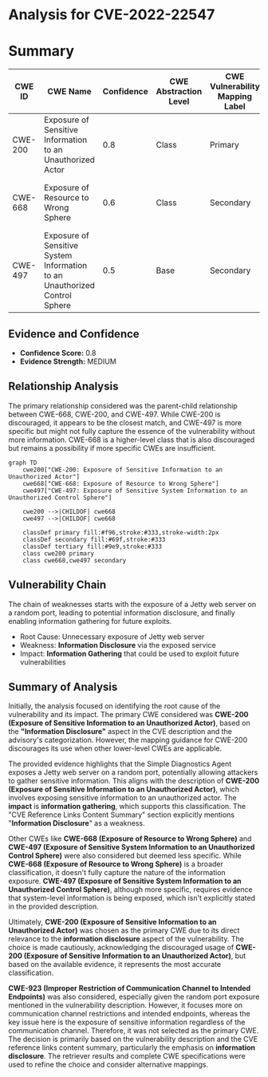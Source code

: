 # Analysis for CVE-2022-22547

# Summary
| CWE ID | CWE Name | Confidence | CWE Abstraction Level | CWE Vulnerability Mapping Label | CWE-Vulnerability Mapping Notes |
|---|---|---|---|---|---|
| CWE-200 | Exposure of Sensitive Information to an Unauthorized Actor | 0.8 | Class | Primary | Discouraged, but selected as the best fit given the available evidence. |
| CWE-668 | Exposure of Resource to Wrong Sphere | 0.6 | Class | Secondary | Discouraged but considered as a broader classification. |
| CWE-497 | Exposure of Sensitive System Information to an Unauthorized Control Sphere | 0.5 | Base | Secondary | Allowed, considered due to the system-level information exposure. |

## Evidence and Confidence

*   **Confidence Score:** 0.8
*   **Evidence Strength:** MEDIUM

## Relationship Analysis
The primary relationship considered was the parent-child relationship between CWE-668, CWE-200, and CWE-497. While CWE-200 is discouraged, it appears to be the closest match, and CWE-497 is more specific but might not fully capture the essence of the vulnerability without more information. CWE-668 is a higher-level class that is also discouraged but remains a possibility if more specific CWEs are insufficient.

```mermaid
graph TD
    cwe200["CWE-200: Exposure of Sensitive Information to an Unauthorized Actor"]
    cwe668["CWE-668: Exposure of Resource to Wrong Sphere"]
    cwe497["CWE-497: Exposure of Sensitive System Information to an Unauthorized Control Sphere"]
    
    cwe200 -->|CHILDOF| cwe668
    cwe497 -->|CHILDOF| cwe668
    
    classDef primary fill:#f96,stroke:#333,stroke-width:2px
    classDef secondary fill:#69f,stroke:#333
    classDef tertiary fill:#9e9,stroke:#333
    class cwe200 primary
    class cwe668,cwe497 secondary
```

## Vulnerability Chain
The chain of weaknesses starts with the exposure of a Jetty web server on a random port, leading to potential information disclosure, and finally enabling information gathering for future exploits.
  - Root Cause: Unnecessary exposure of Jetty web server
  - Weakness: **Information Disclosure** via the exposed service
  - Impact: **Information Gathering** that could be used to exploit future vulnerabilities

## Summary of Analysis
Initially, the analysis focused on identifying the root cause of the vulnerability and its impact. The primary CWE considered was **CWE-200 (Exposure of Sensitive Information to an Unauthorized Actor)**, based on the **"Information Disclosure"** aspect in the CVE description and the advisory's categorization. However, the mapping guidance for CWE-200 discourages its use when other lower-level CWEs are applicable.

The provided evidence highlights that the Simple Diagnostics Agent exposes a Jetty web server on a random port, potentially allowing attackers to gather sensitive information. This aligns with the description of **CWE-200 (Exposure of Sensitive Information to an Unauthorized Actor)**, which involves exposing sensitive information to an unauthorized actor. The **impact** is **information gathering**, which supports this classification. The "CVE Reference Links Content Summary" section explicitly mentions "**Information Disclosure**" as a weakness.

Other CWEs like **CWE-668 (Exposure of Resource to Wrong Sphere)** and **CWE-497 (Exposure of Sensitive System Information to an Unauthorized Control Sphere)** were also considered but deemed less specific. While **CWE-668 (Exposure of Resource to Wrong Sphere)** is a broader classification, it doesn't fully capture the nature of the information exposure. **CWE-497 (Exposure of Sensitive System Information to an Unauthorized Control Sphere)**, although more specific, requires evidence that system-level information is being exposed, which isn't explicitly stated in the provided description.

Ultimately, **CWE-200 (Exposure of Sensitive Information to an Unauthorized Actor)** was chosen as the primary CWE due to its direct relevance to the **information disclosure** aspect of the vulnerability. The choice is made cautiously, acknowledging the discouraged usage of **CWE-200 (Exposure of Sensitive Information to an Unauthorized Actor)**, but based on the available evidence, it represents the most accurate classification.

**CWE-923 (Improper Restriction of Communication Channel to Intended Endpoints)** was also considered, especially given the random port exposure mentioned in the vulnerability description. However, it focuses more on communication channel restrictions and intended endpoints, whereas the key issue here is the exposure of sensitive information regardless of the communication channel. Therefore, it was not selected as the primary CWE.
The decision is primarily based on the vulnerability description and the CVE reference links content summary, particularly the emphasis on **information disclosure**. The retriever results and complete CWE specifications were used to refine the choice and consider alternative mappings.